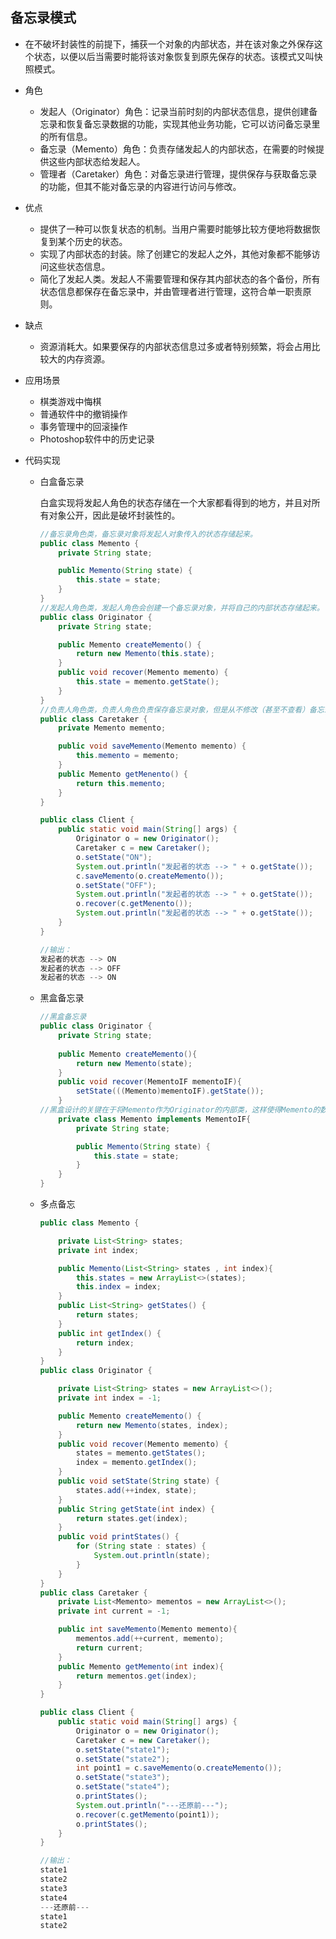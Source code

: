 ## 备忘录模式
- 在不破坏封装性的前提下，捕获一个对象的内部状态，并在该对象之外保存这个状态，以便以后当需要时能将该对象恢复到原先保存的状态。该模式又叫快照模式。

- 角色

  - 发起人（Originator）角色：记录当前时刻的内部状态信息，提供创建备忘录和恢复备忘录数据的功能，实现其他业务功能，它可以访问备忘录里的所有信息。
  - 备忘录（Memento）角色：负责存储发起人的内部状态，在需要的时候提供这些内部状态给发起人。
  - 管理者（Caretaker）角色：对备忘录进行管理，提供保存与获取备忘录的功能，但其不能对备忘录的内容进行访问与修改。

- 优点
  
  - 提供了一种可以恢复状态的机制。当用户需要时能够比较方便地将数据恢复到某个历史的状态。
  - 实现了内部状态的封装。除了创建它的发起人之外，其他对象都不能够访问这些状态信息。
  - 简化了发起人类。发起人不需要管理和保存其内部状态的各个备份，所有状态信息都保存在备忘录中，并由管理者进行管理，这符合单一职责原则。
  
- 缺点
  
  - 资源消耗大。如果要保存的内部状态信息过多或者特别频繁，将会占用比较大的内存资源。
  
- 应用场景
  
  - 棋类游戏中悔棋
  - 普通软件中的撤销操作
  - 事务管理中的回滚操作
  - Photoshop软件中的历史记录
  
- 代码实现
  
  - 白盒备忘录
  
    白盒实现将发起人角色的状态存储在一个大家都看得到的地方，并且对所有对象公开，因此是破坏封装性的。
  
    ```java
    //备忘录角色类，备忘录对象将发起人对象传入的状态存储起来。
    public class Memento {
        private String state;
    
        public Memento(String state) {
            this.state = state;
        }
    }
    //发起人角色类，发起人角色会创建一个备忘录对象，并将自己的内部状态存储起来。
    public class Originator {
        private String state;
    
        public Memento createMemento() {
            return new Memento(this.state);
        }
        public void recover(Memento memento) {
            this.state = memento.getState();
        }
    }
    //负责人角色类，负责人角色负责保存备忘录对象，但是从不修改（甚至不查看）备忘录对象的内容。
    public class Caretaker {
        private Memento memento;
    
        public void saveMemento(Memento memento) {
            this.memento = memento;
        }
        public Memento getMenento() {
            return this.memento;
        }
    }
    
    public class Client {
        public static void main(String[] args) {
            Originator o = new Originator();
            Caretaker c = new Caretaker();
            o.setState("ON");
            System.out.println("发起者的状态 --> " + o.getState());
            c.saveMemento(o.createMemento());
            o.setState("OFF");
            System.out.println("发起者的状态 --> " + o.getState());
            o.recover(c.getMenento());
            System.out.println("发起者的状态 --> " + o.getState());
        }
    }
    
    //输出：
    发起者的状态 --> ON
    发起者的状态 --> OFF
    发起者的状态 --> ON
    ```
  
    
  
  - 黑盒备忘录
  
    ```java
    //黑盒备忘录
    public class Originator {
        private String state;
      
        public Memento createMemento(){
            return new Memento(state);
        }
        public void recover(MementoIF mementoIF){
            setState(((Memento)mementoIF).getState());
        }
    //黑盒设计的关键在于将Memento作为Originator的内部类，这样使得Memento的数据只能被Originator使用，外部对象无法对其访问。
        private class Memento implements MementoIF{
            private String state;
    
            public Memento(String state) {
                this.state = state;
            }
        }
    }
    ```
  
    
  
  - 多点备忘
  
    ```java
    public class Memento {
    
        private List<String> states;
        private int index;
    
        public Memento(List<String> states , int index){
            this.states = new ArrayList<>(states);
            this.index = index;
        }
        public List<String> getStates() {
            return states;
        }
        public int getIndex() {
            return index;
        }
    }
    public class Originator {
    
        private List<String> states = new ArrayList<>();
        private int index = -1;
    
        public Memento createMemento() {
            return new Memento(states, index);
        }
        public void recover(Memento memento) {
            states = memento.getStates();
            index = memento.getIndex();
        }
        public void setState(String state) {
            states.add(++index, state);
        }
        public String getState(int index) {
            return states.get(index);
        }
        public void printStates() {
            for (String state : states) {
                System.out.println(state);
            }
        }
    }
    public class Caretaker {
        private List<Memento> mementos = new ArrayList<>();
        private int current = -1;
    
        public int saveMemento(Memento memento){
            mementos.add(++current, memento);
            return current;
        }
        public Memento getMemento(int index){
            return mementos.get(index);
        }
    }
    
    public class Client {
        public static void main(String[] args) {
            Originator o = new Originator();
            Caretaker c = new Caretaker();
            o.setState("state1");
            o.setState("state2");
            int point1 = c.saveMemento(o.createMemento());
            o.setState("state3");
            o.setState("state4");
            o.printStates();
            System.out.println("---还原前---");
            o.recover(c.getMemento(point1));
            o.printStates();
        }
    }
    
    //输出：
    state1
    state2
    state3
    state4
    ---还原前---
    state1
    state2
    ```
  
    
  
  